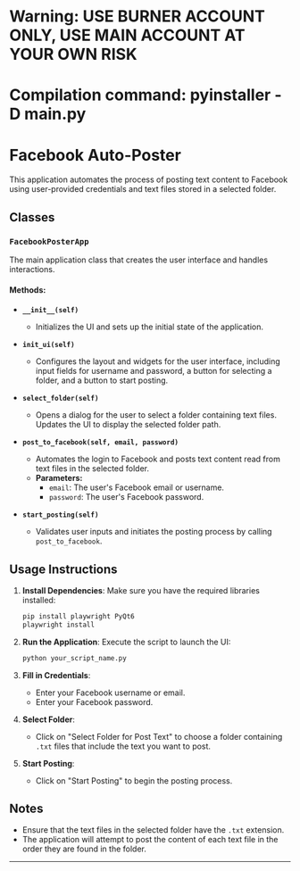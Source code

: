 # Warning: USE BURNER ACCOUNT ONLY, USE MAIN ACCOUNT AT YOUR OWN RISK 
# Compilation command: pyinstaller -D main.py

# Facebook Auto-Poster

This application automates the process of posting text content to Facebook using user-provided credentials and text files stored in a selected folder.

## Classes

### `FacebookPosterApp`
The main application class that creates the user interface and handles interactions.

#### Methods:
- **`__init__(self)`**
  - Initializes the UI and sets up the initial state of the application.

- **`init_ui(self)`**
  - Configures the layout and widgets for the user interface, including input fields for username and password, a button for selecting a folder, and a button to start posting.

- **`select_folder(self)`**
  - Opens a dialog for the user to select a folder containing text files. Updates the UI to display the selected folder path.

- **`post_to_facebook(self, email, password)`**
  - Automates the login to Facebook and posts text content read from text files in the selected folder.
  - **Parameters:**
    - `email`: The user's Facebook email or username.
    - `password`: The user's Facebook password.

- **`start_posting(self)`**
  - Validates user inputs and initiates the posting process by calling `post_to_facebook`.

## Usage Instructions

1. **Install Dependencies**:
   Make sure you have the required libraries installed:
   ```bash
   pip install playwright PyQt6
   playwright install
   ```

2. **Run the Application**:
   Execute the script to launch the UI:
   ```bash
   python your_script_name.py
   ```

3. **Fill in Credentials**:
   - Enter your Facebook username or email.
   - Enter your Facebook password.

4. **Select Folder**:
   - Click on "Select Folder for Post Text" to choose a folder containing `.txt` files that include the text you want to post.

5. **Start Posting**:
   - Click on "Start Posting" to begin the posting process.

## Notes
- Ensure that the text files in the selected folder have the `.txt` extension.
- The application will attempt to post the content of each text file in the order they are found in the folder.

---
